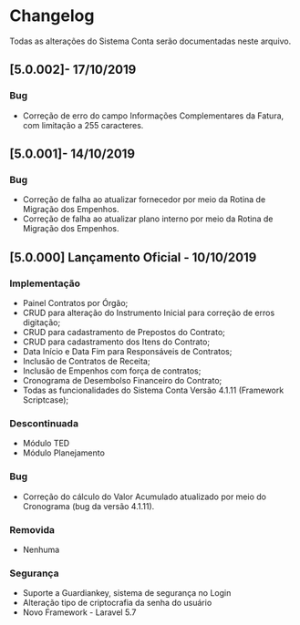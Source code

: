 # Changelog

Todas as alterações do Sistema Conta serão documentadas neste arquivo.

## [5.0.002]- 17/10/2019

### Bug
- Correção de erro do campo Informações Complementares da Fatura, com limitação a 255 caracteres.


## [5.0.001]- 14/10/2019

### Bug
- Correção de falha ao atualizar fornecedor por meio da Rotina de Migração dos Empenhos.
- Correção de falha ao atualizar plano interno por meio da Rotina de Migração dos Empenhos.


## [5.0.000] Lançamento Oficial - 10/10/2019

### Implementação
- Painel Contratos por Órgão;
- CRUD para alteração do Instrumento Inicial para correção de erros digitação;
- CRUD para cadastramento de Prepostos do Contrato;
- CRUD para cadastramento dos Itens do Contrato;
- Data Início e Data Fim para Responsáveis de Contratos;
- Inclusão de Contratos de Receita;
- Inclusão de Empenhos com força de contratos;
- Cronograma de Desembolso Financeiro do Contrato;
- Todas as funcionalidades do Sistema Conta Versão 4.1.11 (Framework Scriptcase);

### Descontinuada
- Módulo TED
- Módulo Planejamento

### Bug
- Correção do cálculo do Valor Acumulado atualizado por meio do Cronograma (bug da versão 4.1.11).

### Removida
- Nenhuma

### Segurança
- Suporte a Guardiankey, sistema de segurança no Login
- Alteração tipo de criptocrafia da senha do usuário
- Novo Framework - Laravel 5.7


